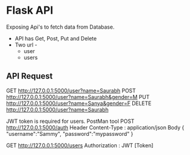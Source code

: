# Flask API

Exposing Api's to fetch data from Database.

* API has Get, Post, Put and Delete
* Two url - 
    * user
    * users

## API Request

GET http://127.0.0.1:5000/user?name=Saurabh
POST http://127.0.0.1:5000/user?name=Saurabh&gender=M
PUT http://127.0.0.1:5000/user?name=Sanya&gender=F
DELETE http://127.0.0.1:5000/user?name=Saurabh

JWT token is required for users.
PostMan tool
POST http://127.0.0.1:5000/auth
Header
Content-Type : application/json
Body
{
    "username":"Sammy",
    "password":"mypassword"
}

GET http://127.0.0.1:5000/users
Authorization : JWT [Token]